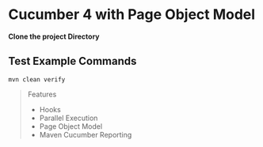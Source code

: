 # Cucumber 4 with Page Object Model

**Clone the project Directory**

## Test Example Commands

```
mvn clean verify
```

> Features
> - Hooks
> - Parallel Execution
> - Page Object Model
> - Maven Cucumber Reporting
